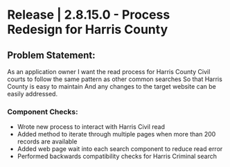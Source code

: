 # Release | 2.8.15.0 - Process Redesign for Harris County

## Problem Statement:
As an application owner
I want the read process for Harris County Civil courts
to follow the same pattern as other common searches
So that Harris County is easy to maintain
And any changes to the target website can be easily addressed.

### Component Checks:
- Wrote new process to interact with Harris Civil read
- Added method to iterate through multiple pages when more than 200 records are available
- Added web page wait into each search component to reduce read error
- Performed backwards compatibility checks for Harris Criminal search